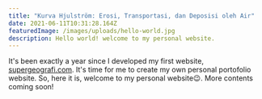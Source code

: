 ```yaml
---
title: "Kurva Hjulström: Erosi, Transportasi, dan Deposisi oleh Air"
date: 2021-06-11T10:31:28.164Z
featuredImage: /images/uploads/hello-world.jpg
description: Hello world! welcome to my personal website.
---
```


It's been exactly a year since I developed my first website, [supergeografi.com](https://supergeografi.com). It's time for me to create my own personal portofolio website. So, here it is, welcome to my personal website😉. More contents coming soon!
